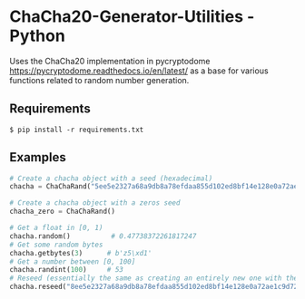 # ChaCha20-Generator-Utilities - Python
Uses the ChaCha20 implementation in pycryptodome https://pycryptodome.readthedocs.io/en/latest/ as a base for various functions related to random number generation.

## Requirements
```
$ pip install -r requirements.txt
```

## Examples
```python
# Create a chacha object with a seed (hexadecimal)
chacha = ChaChaRand("5ee5e2327a68a9db8a78efdaa855d102ed8bf14e128e0a72ae1c9d72e5f9747e27479f21dfbfd501")

# Create a chacha object with a zeros seed
chacha_zero = ChaChaRand()

# Get a float in [0, 1)
chacha.random()          # 0.47738372261817247
# Get some random bytes
chacha.getbytes(3)      # b'z5\xd1'
# Get a number between [0, 100]
chacha.randint(100)     # 53
# Reseed (essentially the same as creating an entirely new one with the new seed)
chacha.reseed("8ee5e2327a68a9db8a78efdaa855d102ed8bf14e128e0a72ae1c9d72e5f9747e27479f21dfbfd501")
```
